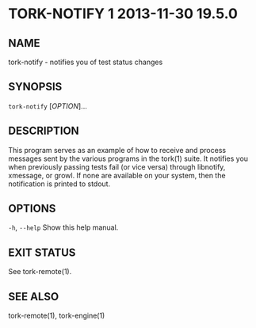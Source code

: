 # TORK-NOTIFY 1 2013-11-30 19.5.0

## NAME

tork-notify - notifies you of test status changes

## SYNOPSIS

`tork-notify` [*OPTION*]...

## DESCRIPTION

This program serves as an example of how to receive and process messages sent
by the various programs in the tork(1) suite.  It notifies you when previously
passing tests fail (or vice versa) through libnotify, xmessage, or growl.  If
none are available on your system, then the notification is printed to stdout.

## OPTIONS

`-h`, `--help`
  Show this help manual.

## EXIT STATUS

See tork-remote(1).

## SEE ALSO

tork-remote(1), tork-engine(1)